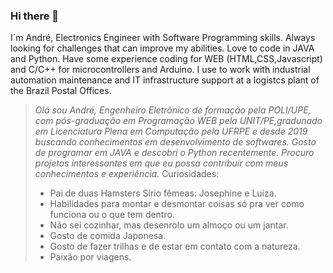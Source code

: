 ### Hi there 👋

<!--
**Andre1312/Andre1312** is a ✨ _special_ ✨ repository because its `README.md` (this file) appears on your GitHub profile.

Here are some ideas to get you started:
-->
<!--
- 🔭 I’m currently working on ...
- 🌱 I’m currently learning ...
- 👯 I’m looking to collaborate on ...
- 🤔 I’m looking for help with ...
- 💬 Ask me about ...
- 📫 How to reach me: ...
- 😄 Pronouns: ...
- ⚡ Fun fact: ...
-->
I´m André, Electronics Engineer with Software Programming skills. Always looking for challenges that can improve my abilities. Love to code in JAVA and Python. Have some experience coding for WEB (HTML,CSS,Javascript) and C/C++ for microcontrollers and Arduino. I use to work with industrial automation maintenance and IT infrastructure support at a logistcs plant of the Brazil Postal Offices.


> _Olá sou André, Engenheiro Eletrônico de formação pela POLI/UPE, com pós-graduação em Programação WEB pela UNIT/PE,gradunado em Licenciatura Plena em Computação pela UFRPE e desde 2019 buscando conhecimentos em desenvolvimento de softwares. Gosto de programar em JAVA e descobri o Python recentemente. Procuro projetos interessantes em que eu possa contribuir com meus conhecimentos e experiência._
> Curiosidades:
> * Pai de duas Hamsters Sírio fêmeas: Josephine e Luiza.
> * Habilidades para montar e desmontar coisas só pra ver como funciona ou o que tem dentro.
> * Não sei cozinhar, mas desenrolo um almoço ou um jantar.
> * Gosto de comida Japonesa.
> * Gosto de fazer trilhas e de estar em contato com a natureza.
> * Paixão por viagens.
